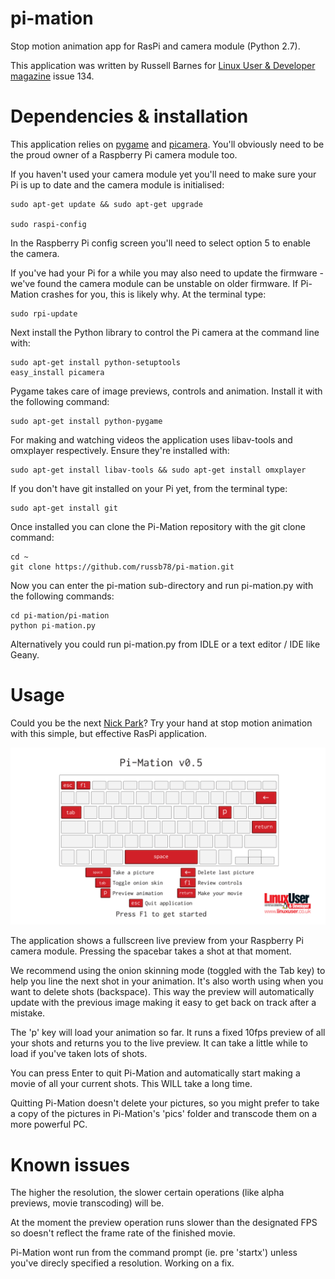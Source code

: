pi-mation
=========
Stop motion animation app for RasPi and camera module (Python 2.7). 

This application was written by Russell Barnes for [Linux User & Developer magazine](http://www.linuxuser.co.uk) issue 134.

Dependencies & installation
===========================
This application relies on [pygame](http://pygame.org) and [picamera](http://picamera.readthedocs.org).
You'll obviously need to be the proud owner of a Raspberry Pi camera module too.

If you haven't used your camera module yet you'll need to make sure your Pi is up to date
and the camera module is initialised:

    sudo apt-get update && sudo apt-get upgrade

    sudo raspi-config
    
In the Raspberry Pi config screen you'll need to select option 5 to enable the camera.

If you've had your Pi for a while you may also need to update the firmware - we've found the camera module can be unstable on older firmware. If Pi-Mation crashes for you, this is likely why.
At the terminal type:

    sudo rpi-update

Next install the Python library to control the Pi camera at the command line with:

    sudo apt-get install python-setuptools
    easy_install picamera

Pygame takes care of image previews, controls and animation. Install it with the following command:

    sudo apt-get install python-pygame

For making and watching videos the application uses libav-tools and omxplayer respectively. 
Ensure they're installed with:

    sudo apt-get install libav-tools && sudo apt-get install omxplayer

If you don't have git installed on your Pi yet, from the terminal type:

    sudo apt-get install git

Once installed you can clone the Pi-Mation repository with the git clone command:

    cd ~
    git clone https://github.com/russb78/pi-mation.git

Now you can enter the pi-mation sub-directory and run pi-mation.py with the following commands:

    cd pi-mation/pi-mation
    python pi-mation.py

Alternatively you could run pi-mation.py from IDLE or a text editor / IDE like Geany.

Usage
=====
Could you be the next [Nick Park](http://en.wikipedia.org/wiki/Nick_Park)? 
Try your hand at stop motion animation with this simple, but effective RasPi application.

![Test](pi-mation/data/start_screen.jpg)

The application shows a fullscreen live preview from your Raspberry Pi camera module. Pressing the spacebar takes a shot at that moment.

We recommend using the onion skinning mode (toggled with the Tab key) to help you line the next shot in your animation. It's also worth using when you want to delete shots (backspace). 
This way the preview will automatically update with the previous image making it easy to get back on track after a mistake.

The 'p' key will load your animation so far. It runs a fixed 10fps preview of all your shots and returns you to the live preview. 
It can take a little while to load if you've taken lots of shots.

You can press Enter to quit Pi-Mation and automatically start making a movie of all your current shots. This WILL take a long time. 

Quitting Pi-Mation doesn't delete your pictures, so you might prefer to take a copy of the pictures in Pi-Mation's 'pics' folder and transcode them on a more powerful PC.

Known issues
============
The higher the resolution, the slower certain operations (like alpha previews, movie transcoding) will be.

At the moment the preview operation runs slower than the designated FPS so doesn't reflect the frame rate of the finished movie.

Pi-Mation wont run from the command prompt (ie. pre 'startx') unless you've direcly specified a resolution. Working on a fix.


    
